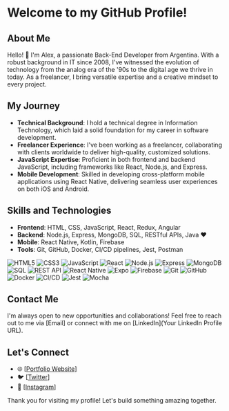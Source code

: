 # Welcome to my GitHub Profile!

## About Me

Hello! 👋 I'm Alex, a passionate Back-End Developer from Argentina. With a robust background in IT since 2008, I've witnessed the evolution of technology from the analog era of the '90s to the digital age we thrive in today. As a freelancer, I bring versatile expertise and a creative mindset to every project.

## My Journey

- **Technical Background**: I hold a technical degree in Information Technology, which laid a solid foundation for my career in software development.
- **Freelancer Experience**: I've been working as a freelancer, collaborating with clients worldwide to deliver high-quality, customized solutions.
- **JavaScript Expertise**: Proficient in both frontend and backend JavaScript, including frameworks like React, Node.js, and Express.
- **Mobile Development**: Skilled in developing cross-platform mobile applications using React Native, delivering seamless user experiences on both iOS and Android.

## Skills and Technologies

- **Frontend**: HTML, CSS, JavaScript, React, Redux, Angular
- **Backend**: Node.js, Express, MongoDB, SQL, RESTful APIs, Java ♥
- **Mobile**: React Native, Kotlin, Firebase
- **Tools**: Git, GitHub, Docker, CI/CD pipelines, Jest, Postman

![HTML5](https://img.shields.io/badge/HTML5-E34F26?style=for-the-badge&logo=html5&logoColor=white)
![CSS3](https://img.shields.io/badge/CSS3-1572B6?style=for-the-badge&logo=css3&logoColor=white)
![JavaScript](https://img.shields.io/badge/JavaScript-F7DF1E?style=for-the-badge&logo=javascript&logoColor=black)
![React](https://img.shields.io/badge/React-20232A?style=for-the-badge&logo=react&logoColor=61DAFB)
![Node.js](https://img.shields.io/badge/Node.js-339933?style=for-the-badge&logo=nodedotjs&logoColor=white)
![Express](https://img.shields.io/badge/Express-000000?style=for-the-badge&logo=express&logoColor=white)
![MongoDB](https://img.shields.io/badge/MongoDB-47A248?style=for-the-badge&logo=mongodb&logoColor=white)
![SQL](https://img.shields.io/badge/SQL-4479A1?style=for-the-badge&logo=postgresql&logoColor=white)
![REST API](https://img.shields.io/badge/REST-02569B?style=for-the-badge&logo=rest-api&logoColor=white)
![React Native](https://img.shields.io/badge/React_Native-20232A?style=for-the-badge&logo=react&logoColor=61DAFB)
![Expo](https://img.shields.io/badge/Expo-000020?style=for-the-badge&logo=expo&logoColor=white)
![Firebase](https://img.shields.io/badge/Firebase-FFCA28?style=for-the-badge&logo=firebase&logoColor=black)
![Git](https://img.shields.io/badge/Git-F05032?style=for-the-badge&logo=git&logoColor=white)
![GitHub](https://img.shields.io/badge/GitHub-181717?style=for-the-badge&logo=github&logoColor=white)
![Docker](https://img.shields.io/badge/Docker-2496ED?style=for-the-badge&logo=docker&logoColor=white)
![CI/CD](https://img.shields.io/badge/CI%2FCD-2C3E50?style=for-the-badge&logo=CircleCI&logoColor=white)
![Jest](https://img.shields.io/badge/Jest-C21325?style=for-the-badge&logo=jest&logoColor=white)
![Mocha](https://img.shields.io/badge/Mocha-8D6748?style=for-the-badge&logo=mocha&logoColor=white)

## Contact Me

I'm always open to new opportunities and collaborations! Feel free to reach out to me via [Email] or connect with me on [LinkedIn](Your LinkedIn Profile URL).

## Let's Connect

- 🌐 [[Portfolio Website](https://alexdevportfolio-mauve.vercel.app/)]
- 🐦 [[Twitter](https://x.com/alezebecerra)]
- 📸 [[Instagram](https://instagram.com/alezebecerra)]

Thank you for visiting my profile! Let's build something amazing together.
